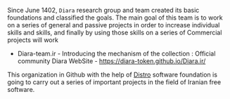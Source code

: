 Since June 1402, ``Diara`` research group and team created its basic foundations and classified the goals. The main goal of this team is to work on a series of general and passive projects in order to increase individual skills and skills, and finally by using those skills on a series of Commercial projects will work

-  Diara-team.ir - Introducing the mechanism of the collection : Official community Diara WebSite - https://diara-token.github.io/Diara.ir/

This organization in Github with the help of [Distro](https://github.com/DistroFdn) software foundation is going to carry out a series of important projects in the field of Iranian free software.

<!--

**Here are some ideas to get you started:**

🙋‍♀️ A short introduction - what is your organization all about?
🌈 Contribution guidelines - how can the community get involved?
👩‍💻 Useful resources - where can the community find your docs? Is there anything else the community should know?
🍿 Fun facts - what does your team eat for breakfast?
🧙 Remember, you can do mighty things with the power of [Markdown](https://docs.github.com/github/writing-on-github/getting-started-with-writing-and-formatting-on-github/basic-writing-and-formatting-syntax)
-->
